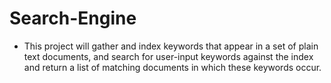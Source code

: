 # Search-Engine
* This project will gather and index keywords that appear in a set of plain text documents, and search for user-input keywords against the index and return a list of matching documents in which these keywords occur.
